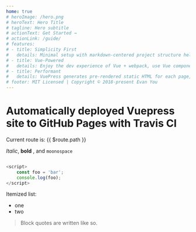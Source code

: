 ```yaml
---
home: true
# heroImage: /hero.png
# heroText: Hero Title
# tagline: Hero subtitle
# actionText: Get Started →
# actionLink: /guide/
# features:
# - title: Simplicity First
#   details: Minimal setup with markdown-centered project structure helps you focus on writing.
# - title: Vue-Powered
#   details: Enjoy the dev experience of Vue + webpack, use Vue components in markdown, and develop custom themes with Vue.
# - title: Performant
#   details: VuePress generates pre-rendered static HTML for each page, and runs as an SPA once a page is loaded.
# footer: MIT Licensed | Copyright © 2018-present Evan You
---
```


# Automatically deployed Vuepress site to GitHub Pages with Travis CI

Current route is: {{ $route.path }}

*Italic*, **bold** , and `moonospace`

```js

<script>
    const foo = 'bar';
    console.log(foo);
</script>

```

Itemized list:

- one
- two

>Block quotes are
>written like so.

